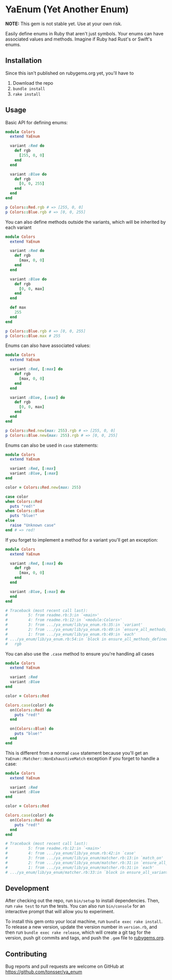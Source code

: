 # YaEnum (Yet Another Enum)

**NOTE:** This gem is not stable yet. Use at your own risk.

Easily define enums in Ruby that aren't just symbols. Your enums can have associated values and methods. Imagine if Ruby had Rust's or Swift's enums.

## Installation

Since this isn't published on rubygems.org yet, you'll have to 

1. Download the repo
2. `bundle install`
3. `rake install`

## Usage

Basic API for defining enums:

```ruby
module Colors
  extend YaEnum

  variant :Red do
    def rgb
      [255, 0, 0]
    end
  end

  variant :Blue do
    def rgb
      [0, 0, 255]
    end
  end
end

p Colors::Red.rgb # => [255, 0, 0]
p Colors::Blue.rgb # => [0, 0, 255]
```

You can also define methods outside the variants, which will be inherited by each variant

```ruby
module Colors
  extend YaEnum

  variant :Red do
    def rgb
      [max, 0, 0]
    end
  end

  variant :Blue do
    def rgb
      [0, 0, max]
    end
  end

  def max
    255
  end
end

p Colors::Blue.rgb # => [0, 0, 255]
p Colors::Blue.max # 255
```

Enums can also have associated values:

```ruby
module Colors
  extend YaEnum

  variant :Red, [:max] do
    def rgb
      [max, 0, 0]
    end
  end

  variant :Blue, [:max] do
    def rgb
      [0, 0, max]
    end
  end
end

p Colors::Red.new(max: 255).rgb # => [255, 0, 0]
p Colors::Blue.new(max: 255).rgb # => [0, 0, 255]
```

Enums can also be used in `case` statements:

```ruby
module Colors
  extend YaEnum

  variant :Red, [:max]
  variant :Blue, [:max]
end

color = Colors::Red.new(max: 255)

case color
when Colors::Red
  puts "red!"
when Colors::Blue
  puts "blue!"
else
  raise "Unknown case"
end # => red!
```

If you forget to implement a method for a variant you'll get an exception:

```ruby
module Colors
  extend YaEnum

  variant :Red, [:max] do
    def rgb
      [max, 0, 0]
    end
  end

  variant :Blue, [:max] do
  end
end

# Traceback (most recent call last):
#         5: from readme.rb:3:in `<main>'
#         4: from readme.rb:12:in `<module:Colors>'
#         3: from .../ya_enum/lib/ya_enum.rb:35:in `variant'
#         2: from .../ya_enum/lib/ya_enum.rb:49:in `ensure_all_methods_defined_for_each_variant!'
#         1: from .../ya_enum/lib/ya_enum.rb:49:in `each'
# .../ya_enum/lib/ya_enum.rb:54:in `block in ensure_all_methods_defined_for_each_variant!': Variant Blue is missing the following methods: (YaEnum::MissingMethods)
#   rgb
```

You can also use the `.case` method to ensure you're handling all cases

```ruby
module Colors
  extend YaEnum

  variant :Red
  variant :Blue
end

color = Colors::Red

Colors.case(color) do
  on(Colors::Red) do
    puts "red!"
  end

  on(Colors::Blue) do
    puts "blue!"
  end
end
```

This is different from a normal `case` statement because you'll get an `YaEnum::Matcher::NonExhaustiveMatch` exception if you forget to handle a case:

```ruby
module Colors
  extend YaEnum

  variant :Red
  variant :Blue
end

color = Colors::Red

Colors.case(color) do
  on(Colors::Red) do
    puts "red!"
  end
end

# Traceback (most recent call last):
#         5: from readme.rb:12:in `<main>'
#         4: from .../ya_enum/lib/ya_enum.rb:42:in `case'
#         3: from .../ya_enum/lib/ya_enum/matcher.rb:13:in `match_on'
#         2: from .../ya_enum/lib/ya_enum/matcher.rb:31:in `ensure_all_variants_handled!'
#         1: from .../ya_enum/lib/ya_enum/matcher.rb:31:in `each'
# .../ya_enum/lib/ya_enum/matcher.rb:33:in `block in ensure_all_variants_handled!': Variant Blue is not handled (YaEnum::Matcher::NonExhaustiveMatch)
```

## Development

After checking out the repo, run `bin/setup` to install dependencies. Then, run `rake test` to run the tests. You can also run `bin/console` for an interactive prompt that will allow you to experiment.

To install this gem onto your local machine, run `bundle exec rake install`. To release a new version, update the version number in `version.rb`, and then run `bundle exec rake release`, which will create a git tag for the version, push git commits and tags, and push the `.gem` file to [rubygems.org](https://rubygems.org).

## Contributing

Bug reports and pull requests are welcome on GitHub at https://github.com/tonsser/ya_enum
